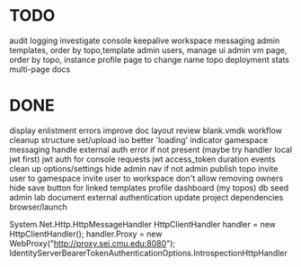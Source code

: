 # TODO
audit logging
investigate console keepalive
workspace messaging
admin templates, order by topo,template
admin users, manage ui
admin vm page, order by topo, instance
profile page to change name
topo deployment stats
multi-page docs

# DONE
display enlistment errors
improve doc layout
review blank.vmdk workflow
cleanup structure
set/upload iso
better 'loading' indicator
gamespace messaging
handle external auth error if not present (maybe try handler local jwt first)
jwt auth for console requests
jwt access_token duration events
clean up options/settings
hide admin nav if not admin
publish topo
invite user to gamespace
invite user to workspace
don't allow removing owners
hide save button for linked templates
profile dashboard (my topos)
db seed admin
lab document
external authentication
update project dependencies
browser/launch


System.Net.Http.HttpMessageHandler
HttpClientHandler handler = new HttpClientHandler();
handler.Proxy = new WebProxy("http://proxy.sei.cmu.edu:8080");
IdentityServerBearerTokenAuthenticationOptions.IntrospectionHttpHandler